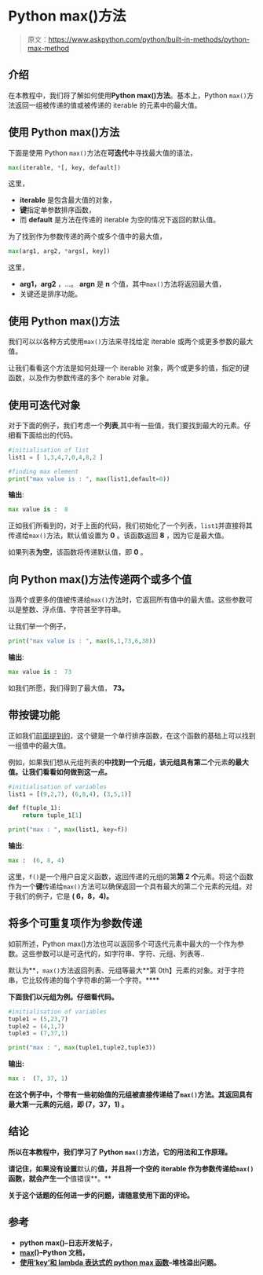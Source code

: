 # Python max()方法

> 原文：<https://www.askpython.com/python/built-in-methods/python-max-method>

## 介绍

在本教程中，我们将了解如何使用**Python max()方法**。基本上，Python `max()`方法返回一组被传递的值或被传递的 iterable 的元素中的最大值。

## 使用 Python max()方法

下面是使用 Python `max()`方法在**可迭代**中寻找最大值的语法，

```py
max(iterable, *[, key, default])

```

这里，

*   **iterable** 是包含最大值的对象，
*   **键**指定单参数排序函数，
*   而 **default** 是方法在传递的 iterable 为空的情况下返回的默认值。

为了找到作为参数传递的两个或多个值中的最大值，

```py
max(arg1, arg2, *args[, key]) 

```

这里，

*   **arg1，arg2** ，…。 **argn** 是 **n** 个值，其中`max()`方法将返回最大值，
*   关键还是排序功能。

## 使用 Python max()方法

我们可以以各种方式使用`max()`方法来寻找给定 iterable 或两个或更多参数的最大值。

让我们看看这个方法是如何处理一个 iterable 对象，两个或更多的值，指定的键函数，以及作为参数传递的多个 iterable 对象。

## 使用可迭代对象

对于下面的例子，我们考虑一个**列表**,其中有一些值，我们要找到最大的元素。仔细看下面给出的代码。

```py
#initialisation of list
list1 = [ 1,3,4,7,0,4,8,2 ]

#finding max element
print("max value is : ", max(list1,default=0))

```

**输出**:

```py
max value is :  8

```

正如我们所看到的，对于上面的代码，我们初始化了一个列表，`list1`并直接将其传递给`max()`方法，默认值设置为 **0** 。该函数返回 **8** ，因为它是最大值。

如果列表**为空**，该函数将传递默认值，即 **0** 。

## 向 Python max()方法传递两个或多个值

当两个或更多的值被传递给`max()`方法时，它返回所有值中的最大值。这些参数可以是整数、浮点值、字符甚至字符串。

让我们举一个例子，

```py
print("max value is : ", max(6,1,73,6,38))

```

**输出**:

```py
max value is :  73

```

如我们所愿，我们得到了最大值， **73。**

## 带按键功能

正如我们[前面提到的](https://www.askpython.com/python/list/python-sort-list)，这个键是一个单行排序函数，在这个函数的基础上可以找到一组值中的最大值。

例如，如果我们想从元组列表的**中找到一个元组，该元组具有第二个**元素**的最大值。让我们看看如何做到这一点。**

```py
#initialisation of variables
list1 = [(9,2,7), (6,8,4), (3,5,1)]

def f(tuple_1):
    return tuple_1[1]

print("max : ", max(list1, key=f))

```

**输出**:

```py
max :  (6, 8, 4)

```

这里，`f()`是一个用户自定义函数，返回传递的元组的第**第 2 个**元素。将这个函数作为一个**键**传递给`max()`方法可以确保返回一个具有最大的第二个元素的元组。对于我们的例子，它是 **( 6，8，4)。**

## 将多个可重复项作为参数传递

如前所述，Python max()方法也可以返回多个可迭代元素中最大的一个作为参数。这些参数可以是可迭代的，如字符串、字符、元组、列表等..

默认为**，`max()`方法返回列表、元组等最大**第 0th】元素的对象。对于字符串，它比较传递的每个字符串的第一个字符。****

**下面我们以元组为例。仔细看代码。**

```py
#initialisation of variables
tuple1 = (5,23,7)
tuple2 = (4,1,7)
tuple3 = (7,37,1)

print("max : ", max(tuple1,tuple2,tuple3)) 
```

**输出:**

```py
max :  (7, 37, 1) 
```

**在这个例子中，**个带有一些初始值的**元组被直接传递给了`max()`方法。其返回具有最大第一元素的元组，即 **(7，37，1)** 。**

## **结论**

**所以在本教程中，我们学习了 Python `max()`方法，它的用法和工作原理。**

**请记住，如果没有设置**默认的**值，并且将一个空的 iterable 作为参数传递给`max()`函数，就会产生一个**值错误**。**

**关于这个话题的任何进一步的问题，请随意使用下面的评论。**

## **参考**

*   **python max()–日志开发帖子，**
*   **[max()](https://docs.python.org/3.7/library/functions.html#max)–Python 文档，**
*   **[使用‘key’和 lambda 表达式的 python max 函数](https://stackoverflow.com/questions/18296755/python-max-function-using-key-and-lambda-expression)–堆栈溢出问题。**